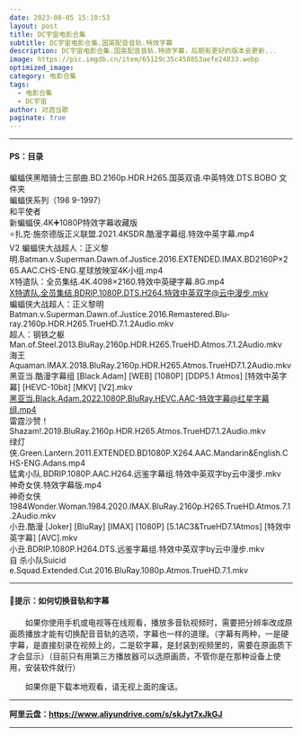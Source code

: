 ```yaml
---
date: 2023-08-05 15:10:53
layout: post
title: DC宇宙电影合集
subtitle: DC宇宙电影合集.国英配音音轨.特效字幕
description: DC宇宙电影合集.国英配音音轨.特效字幕，后期有更好的版本会更新...
image: https://pic.imgdb.cn/item/65129c35c458853aefe24833.webp
optimized_image: 
category: 电影合集
tags:
  - 电影合集
  - DC宇宙
author: 对酒当歌
paginate: true
---
```



---

#### PS：目录

蝙蝠侠黑暗骑士三部曲.BD.2160p.HDR.H265.国英双语.中英特效.DTS.BOBO 文件夹  
蝙蝠侠系列（198 9-1997）  
和平使者  
新蝙蝠侠.4K➕1080P特效字幕收藏版  
⭐扎克·施奈德版正义联盟.2021.4KSDR.酷漫字幕组.特效中英字幕.mp4  
V2 蝙蝠侠大战超人：正义黎明.Batman.v.Superman.Dawn.of.Justice.2016.EXTENDED.IMAX.BD2160P×265.AAC.CHS-ENG.星球放映室4K小组.mp4  
X特遣队：全员集结.4K.4098×2160.特效中英硬字幕.8G.mp4  
X特遣队.全员集结.BDRIP.1080P.DTS.H264.特效中英双字@云中漫步.mkv  
蝙蝠侠大战超人：正义黎明Batman.v.Superman.Dawn.of.Justice.2016.Remastered.Blu-ray.2160p.HDR.H265.TrueHD.7.1.2Audio.mkv  
超人：钢铁之躯Man.of.Steel.2013.BluRay.2160p.HDR.H265.TrueHD.Atmos.7.1.2Audio.mkv  
海王Aquaman.IMAX.2018.BluRay.2160p.HDR.H265.Atmos.TrueHD7.1.2Audio.mkv  
黑亚当.酷漫字幕组 [Black.Adam] [WEB] [1080P] [DDP5.1 Atmos] [特效中英字幕] [HEVC-10bit] [MKV] [V2].mkv  
黑亚当.Black.Adam.2022.1080P.BluRay.HEVC.AAC-特效字幕@红星字幕组.mp4  
雷霆沙赞！Shazam!.2019.BluRay.2160p.HDR.H265.Atmos.TrueHD7.1.2Audio.mkv  
绿灯侠.Green.Lantern.2011.EXTENDED.BD1080P.X264.AAC.Mandarin&English.CHS-ENG.Adans.mp4  
猛禽小队.BDRIP.1080P.AAC.H264.远鉴字幕组.特效中英双字by云中漫步.mkv  
神奇女侠.特效字幕版.mp4  
神奇女侠1984Wonder.Woman.1984.2020.IMAX.BluRay.2160p.H265.TrueHD.Atmos.7.1.2Audio.mkv  
小丑.酷漫 [Joker] [BluRay] [IMAX] [1080P] [5.1AC3&TrueHD7.1Atmos] [特效中英字幕] [AVC].mkv  
小丑.BDRIP.1080P.H264.DTS.远鉴字幕组.特效中英双字by云中漫步.mkv  
自 杀小队Suicid e.Squad.Extended.Cut.2016.BluRay.1080p.Atmos.TrueHD.7.1.mkv  

---

#### 🔔提示：如何切换音轨和字幕

　　如果你使用手机或电视等在线观看，播放多音轨视频时，需要把分辨率改成原画质播放才能有切换配音音轨的选项，字幕也一样的道理。（字幕有两种，一是硬字幕，是直接刻录在视频上的，二是软字幕，是封装到视频里的，需要在原画质下才会显示）（目前只有用第三方播放器可以选原画质，不管你是在那种设备上使用，安装软件就行）

　　如果你是下载本地观看，请无视上面的废话。

---

**阿里云盘：<https://www.aliyundrive.com/s/skJyt7xJkGJ>**

---
